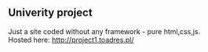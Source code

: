 ## Univerity project
Just a site coded without any framework - pure html,css,js. <br>
Hosted here: http://project1.toadres.pl/
